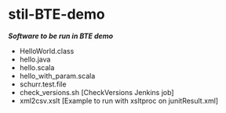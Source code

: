 # stil-BTE-demo
***Software to be run in BTE demo***

- HelloWorld.class
- hello.java
- hello.scala
- hello_with_param.scala
- schurr.test.file
- check_versions.sh   [CheckVersions Jenkins job]
- xml2csv.xslt [Example to run with xsltproc on junitResult.xml]
